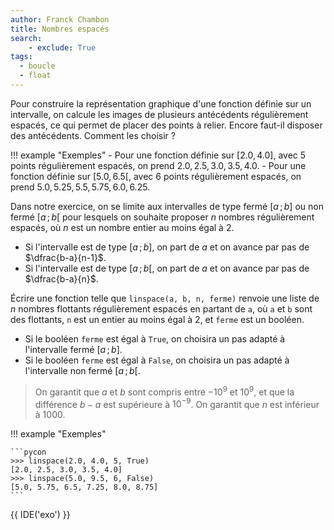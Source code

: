 ```yaml
---
author: Franck Chambon
title: Nombres espacés
search:
    - exclude: True
tags:
  - boucle
  - float
---
```

Pour construire la représentation graphique d'une fonction définie sur un intervalle,
on calcule les images de plusieurs antécédents régulièrement espacés, ce qui permet de placer des points à relier. Encore faut-il disposer des antécédents. Comment les choisir ?

!!! example "Exemples"
    - Pour une fonction définie sur $[2.0, 4.0]$, avec 5 points régulièrement espacés, on prend $2.0, 2.5, 3.0, 3.5, 4.0$.
    - Pour une fonction définie sur $[5.0, 6.5[$, avec 6 points régulièrement espacés, on prend $5.0, 5.25, 5.5, 5.75, 6.0, 6.25$.

Dans notre exercice, on se limite aux intervalles de type fermé $[a\,;\,b]$ ou non fermé $[a\,;\,b[$ pour lesquels on souhaite proposer $n$ nombres régulièrement espacés, où $n$ est un nombre entier au moins égal à 2.

- Si l'intervalle est de type $[a\,;\,b]$, on part de $a$ et on avance par pas de $\dfrac{b-a}{n-1}$.
- Si l'intervalle est de type $[a\,;\,b[$, on part de $a$ et on avance par pas de $\dfrac{b-a}{n}$.

Écrire une fonction telle que `linspace(a, b, n, ferme)` renvoie une liste de $n$ nombres flottants régulièrement espacés en partant de `a`, où `a` et `b` sont des flottants, `n` est un entier au moins égal à 2, et `ferme` est un booléen.

- Si le booléen `ferme` est égal à `True`, on choisira un pas adapté à l'intervalle fermé $[a\,;\,b]$. 
- Si le booléen `ferme` est égal à `False`, on choisira un pas adapté à l'intervalle non fermé $[a\,;\,b[$. 

> On garantit que $a$ et $b$ sont compris entre $-10^9$ et $10^9$, et que la différence $b-a$ est supérieure à $10^{-9}$. On garantit que $n$ est inférieur à $1000$.

!!! example "Exemples"

    ```pycon
    >>> linspace(2.0, 4.0, 5, True)
    [2.0, 2.5, 3.0, 3.5, 4.0]
    >>> linspace(5.0, 9.5, 6, False)
    [5.0, 5.75, 6.5, 7.25, 8.0, 8.75]
    ```

{{ IDE('exo') }}
